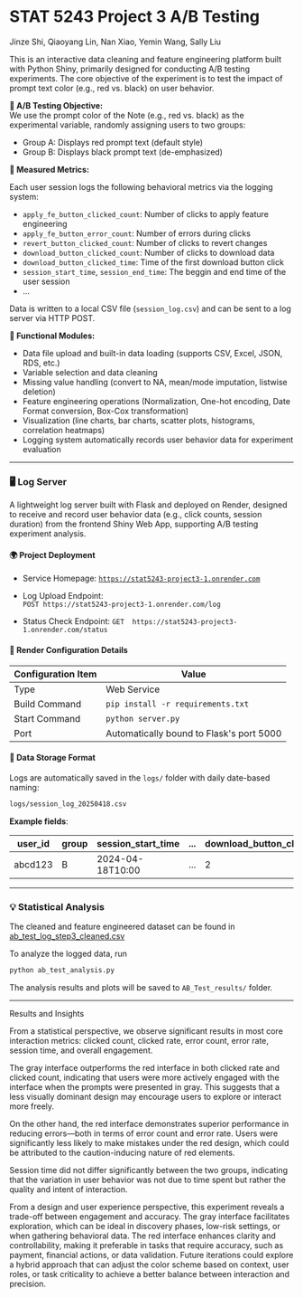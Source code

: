 # STAT 5243 Project 3 A/B Testing

Jinze Shi, Qiaoyang Lin, Nan Xiao, Yemin Wang, Sally Liu

This is an interactive data cleaning and feature engineering platform built with Python Shiny, primarily designed for conducting A/B testing experiments. The core objective of the experiment is to test the impact of prompt text color (e.g., red vs. black) on user behavior.

**🔬 A/B Testing Objective:**  
We use the prompt color of the Note (e.g., red vs. black) as the experimental variable, randomly assigning users to two groups:

- Group A: Displays red prompt text (default style)
- Group B: Displays black prompt text (de-emphasized)

**🎯 Measured Metrics:**

Each user session logs the following behavioral metrics via the logging system:

- `apply_fe_button_clicked_count`: Number of clicks to apply feature engineering
- `apply_fe_button_error_count`: Number of errors during clicks
- `revert_button_clicked_count`: Number of clicks to revert changes
- `download_button_clicked_count`: Number of clicks to download data
- `download_button_clicked_time`: Time of the first download button click
- `session_start_time`, `session_end_time`: The beggin and end time of the user session
- ...

Data is written to a local CSV file (`session_log.csv`) and can be sent to a log server via HTTP POST.

**🧩 Functional Modules:**

- Data file upload and built-in data loading (supports CSV, Excel, JSON, RDS, etc.)
- Variable selection and data cleaning
- Missing value handling (convert to NA, mean/mode imputation, listwise deletion)
- Feature engineering operations (Normalization, One-hot encoding, Date Format conversion, Box-Cox transformation)
- Visualization (line charts, bar charts, scatter plots, histograms, correlation heatmaps)
- Logging system automatically records user behavior data for experiment evaluation



---

### 🖥️ Log Server

A lightweight log server built with Flask and deployed on Render, designed to receive and record user behavior data (e.g., click counts, session duration) from the frontend Shiny Web App, supporting A/B testing experiment analysis.


#### 🌍 Project Deployment

- Service Homepage: 
  [`https://stat5243-project3-1.onrender.com`](https://stat5243-project3-1.onrender.com)

- Log Upload Endpoint:  
  `POST https://stat5243-project3-1.onrender.com/log`

- Status Check Endpoint:
  `GET  https://stat5243-project3-1.onrender.com/status`


#### 🔧 Render Configuration Details
 
| Configuration Item    | Value                                   |
|-----------------------|-----------------------------------------|
| Type                  | Web Service                             |
| Build Command         | `pip install -r requirements.txt`       |
| Start Command         | `python server.py`                      |
| Port                  | Automatically bound to Flask's port 5000| 


#### 📁 Data Storage Format

Logs are automatically saved in the `logs/` folder with daily date-based naming:

```bash
logs/session_log_20250418.csv
```

**Example fields**:

| user_id | group | session_start_time | ... | download_button_clicked_count |
|---------|-------|--------------------|-----|-------------------------------|
| abcd123 | B     | 2024-04-18T10:00   | ... | 2                             |


---

### 💡 Statistical Analysis

The cleaned and feature engineered dataset can be found in [ab_test_log_step3_cleaned.csv](ab_test_log_step3_cleaned.csv)

To analyze the logged data, run 
```bash
python ab_test_analysis.py
```

The analysis results and plots will be saved to `AB_Test_results/` folder. 


---


Results and Insights

From a statistical perspective, we observe significant results in most core interaction metrics: clicked count, clicked rate, error count, error rate, session time, and overall engagement.

The gray interface outperforms the red interface in both clicked rate and clicked count, indicating that users were more actively engaged with the interface when the prompts were presented in gray. This suggests that a less visually dominant design may encourage users to explore or interact more freely.

On the other hand, the red interface demonstrates superior performance in reducing errors—both in terms of error count and error rate. Users were significantly less likely to make mistakes under the red design, which could be attributed to the caution-inducing nature of red elements.

Session time did not differ significantly between the two groups, indicating that the variation in user behavior was not due to time spent but rather the quality and intent of interaction.

From a design and user experience perspective, this experiment reveals a trade-off between engagement and accuracy. The gray interface facilitates exploration, which can be ideal in discovery phases, low-risk settings, or when gathering behavioral data. The red interface enhances clarity and controllability, making it preferable in tasks that require accuracy, such as payment, financial actions, or data validation. Future iterations could explore a hybrid approach that can adjust the color scheme based on context, user roles, or task criticality to achieve a better balance between interaction and precision. 
